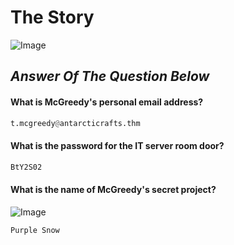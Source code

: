 # The Story
![Image](https://tryhackme-images.s3.amazonaws.com/user-uploads/63588b5ef586912c7d03c4f0/room-content/fa2b10afd679df9896a1de9ee2a4486b.svg)

## *Answer Of The Question Below*

#### What is McGreedy's personal email address?

```python
t.mcgreedy@antarcticrafts.thm
```
#### What is the password for the IT server room door?
```python
BtY2S02
```
#### What is the name of McGreedy's secret project?
![Image](https://tryhackme-images.s3.amazonaws.com/user-uploads/63588b5ef586912c7d03c4f0/room-content/d7b985f018d283e2913ca13e99244666.png)
```python
Purple Snow
```
